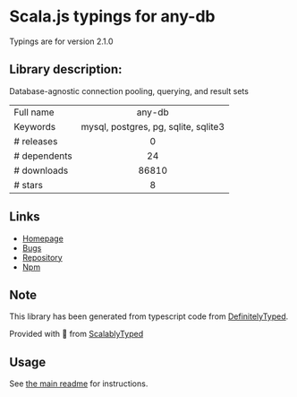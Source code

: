 
# Scala.js typings for any-db

Typings are for version 2.1.0

## Library description:
Database-agnostic connection pooling, querying, and result sets

|                    |                 |
| ------------------ | :-------------: |
| Full name          | any-db |
| Keywords           | mysql, postgres, pg, sqlite, sqlite3 |
| # releases         | 0 |
| # dependents       | 24 |
| # downloads        | 86810 |
| # stars            | 8 |

## Links
- [Homepage](https://github.com/grncdr/node-any-db#readme)
- [Bugs](https://github.com/grncdr/node-any-db/issues)
- [Repository](https://github.com/grncdr/node-any-db)
- [Npm](https://www.npmjs.com/package/any-db)
    


## Note
This library has been generated from typescript code from [DefinitelyTyped](https://definitelytyped.org).

Provided with :purple_heart: from [ScalablyTyped](https://github.com/oyvindberg/ScalablyTyped)

## Usage
See [the main readme](../../readme.md) for instructions.


